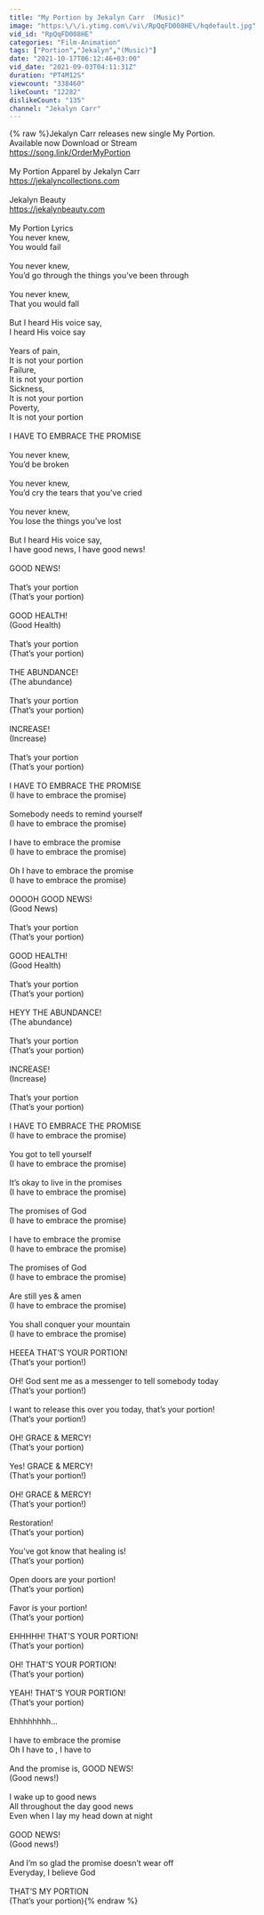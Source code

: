 ```yaml
---
title: "My Portion by Jekalyn Carr  (Music)"
image: "https:\/\/i.ytimg.com\/vi\/RpQqFD008HE\/hqdefault.jpg"
vid_id: "RpQqFD008HE"
categories: "Film-Animation"
tags: ["Portion","Jekalyn","(Music)"]
date: "2021-10-17T06:12:46+03:00"
vid_date: "2021-09-03T04:11:31Z"
duration: "PT4M12S"
viewcount: "338460"
likeCount: "12282"
dislikeCount: "135"
channel: "Jekalyn Carr"
---
```

{% raw %}Jekalyn Carr releases new single My Portion.  <br />Available now Download or Stream<br /><a rel="nofollow" target="blank" href="https://song.link/OrderMyPortion">https://song.link/OrderMyPortion</a><br /><br />My Portion Apparel by Jekalyn Carr <br /><a rel="nofollow" target="blank" href="https://jekalyncollections.com">https://jekalyncollections.com</a><br /><br />Jekalyn Beauty<br /><a rel="nofollow" target="blank" href="https://jekalynbeauty.com">https://jekalynbeauty.com</a><br /><br />My Portion Lyrics<br />You never knew, <br />You would fail<br /><br />You never knew,<br />You’d go through the things you’ve been through<br /><br />You never knew,<br />That you would fall<br /><br />But I heard His voice say,<br />I heard His voice say<br /><br />Years of pain,<br />It is not your portion<br />Failure,<br />It is not your portion<br />Sickness,<br />It is not your portion<br />Poverty,<br />It is not your portion <br /><br />I HAVE TO EMBRACE THE PROMISE<br /><br />You never knew,<br />You’d be broken<br /><br />You never knew,<br />You’d cry the tears that you’ve cried<br /><br />You never knew,<br />You lose the things you’ve lost<br /><br />But I heard His voice say,<br />I have good news, I have good news!<br /><br />GOOD NEWS!<br /><br />That’s your portion <br />(That’s your portion)<br /><br />GOOD HEALTH!<br />(Good Health)<br /><br />That’s your portion<br />(That’s your portion)<br /><br />THE ABUNDANCE!<br />(The abundance)<br /><br />That’s your portion<br />(That’s your portion)<br /><br />INCREASE!<br />(Increase)<br /><br />That’s your portion<br />(That’s your portion)<br /><br />I HAVE TO EMBRACE THE PROMISE<br />(I have to embrace the promise)<br /><br />Somebody needs to remind yourself <br />(I have to embrace the promise)<br /><br />I have to embrace the promise <br />(I have to embrace the promise)<br /><br />Oh I have to embrace the promise<br />(I have to embrace the promise)<br /><br />OOOOH GOOD NEWS!<br />(Good News)<br /><br />That’s your portion <br />(That’s your portion)<br /><br />GOOD HEALTH!<br />(Good Health)<br /><br />That’s your portion<br />(That’s your portion)<br /><br />HEYY THE ABUNDANCE!<br />(The abundance)<br /><br />That’s your portion<br />(That’s your portion)<br /><br />INCREASE!<br />(Increase)<br /><br />That’s your portion<br />(That’s your portion)<br /><br />I HAVE TO EMBRACE THE PROMISE<br />(I have to embrace the promise)<br /><br />You got to tell yourself <br />(I have to embrace the promise)<br /><br />It’s okay to live in the promises<br />(I have to embrace the promise)<br /><br />The promises of God <br />(I have to embrace the promise)<br /><br />I have to embrace the promise<br />(I have to embrace the promise)<br /><br />The promises of God<br />(I have to embrace the promise)<br /><br />Are still yes &amp; amen<br />(I have to embrace the promise)<br /><br />You shall conquer your mountain <br />(I have to embrace the promise)<br /><br />HEEEA THAT’S YOUR PORTION!<br />(That’s your portion!)<br /><br />OH! God sent me as a messenger to tell somebody today<br />(That’s your portion!)<br /><br />I want to release this over you today, that’s your portion!<br />(That’s your portion!) <br /><br />OH! GRACE &amp; MERCY!<br />(That’s your portion)<br /><br />Yes! GRACE &amp; MERCY!<br />(That’s your portion!)<br /><br />OH! GRACE &amp; MERCY!<br />(That’s your portion!)<br /><br />Restoration!<br />(That’s your portion)<br /><br />You’ve got know that healing is!<br />(That’s your portion)<br /><br />Open doors are your portion!<br />(That’s your portion)<br /><br />Favor is your portion! <br />(That’s your portion)<br /><br />EHHHHH! THAT’S YOUR PORTION! <br />(That’s your portion)<br /><br />OH! THAT’S YOUR PORTION! <br />(That’s your portion)<br /><br />YEAH! THAT’S YOUR PORTION! <br />(That’s your portion)<br /><br />Ehhhhhhhh...<br /><br />I have to embrace the promise<br />Oh I have to , I have to<br /><br />And the promise is, GOOD NEWS! <br />(Good news!)<br /><br />I wake up to good news<br />All throughout the day good news<br />Even when I lay my head down at night<br /><br />GOOD NEWS!<br />(Good news!) <br /><br />And I’m so glad the promise doesn’t wear off<br />Everyday, I believe God<br /><br />THAT’S MY PORTION<br />(That’s your portion){% endraw %}
